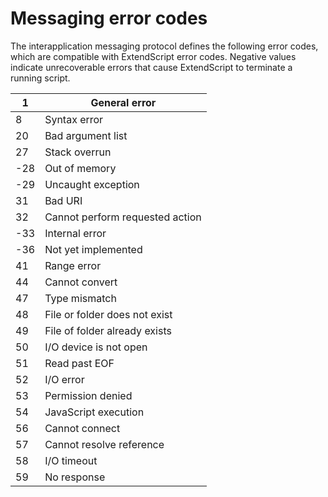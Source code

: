 # Messaging error codes

The interapplication messaging protocol defines the following error codes, which are compatible with ExtendScript error codes. Negative values indicate unrecoverable errors that cause ExtendScript to terminate a running script.

|   1 | General error                   |
|-----|---------------------------------|
|   8 | Syntax error                    |
|  20 | Bad argument list               |
|  27 | Stack overrun                   |
| -28 | Out of memory                   |
| -29 | Uncaught exception              |
|  31 | Bad URI                         |
|  32 | Cannot perform requested action |
| -33 | Internal error                  |
| -36 | Not yet implemented             |
|  41 | Range error                     |
|  44 | Cannot convert                  |
|  47 | Type mismatch                   |
|  48 | File or folder does not exist   |
|  49 | File of folder already exists   |
|  50 | I/O device is not open          |
|  51 | Read past EOF                   |
|  52 | I/O error                       |
|  53 | Permission denied               |
|  54 | JavaScript execution            |
|  56 | Cannot connect                  |
|  57 | Cannot resolve reference        |
|  58 | I/O timeout                     |
|  59 | No response                     |

